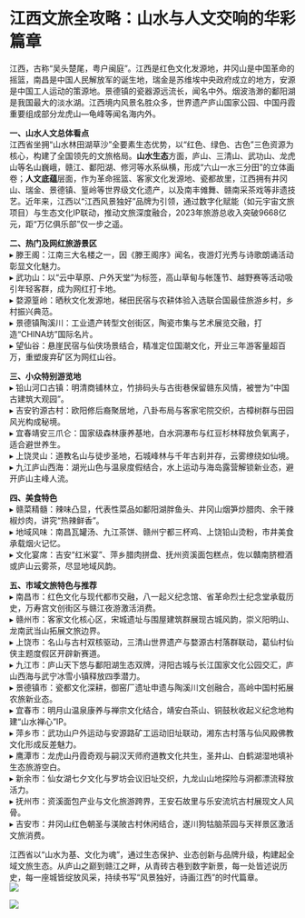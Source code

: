 # 江西文旅全攻略：山水与人文交响的华彩篇章  

江西，古称“吴头楚尾，粤户闽庭”。江西是红色文化发源地，井冈山是中国革命的摇篮，南昌是中国人民解放军的诞生地，瑞金是苏维埃中央政府成立的地方，安源是中国工人运动的策源地。景德镇的瓷器源远流长，闻名中外。烟波浩渺的鄱阳湖是我国最大的淡水湖。江西境内风景名胜众多，世界遗产庐山国家公园、中国丹霞重要组成部分龙虎山—龟峰等闻名海内外。  

**一、山水人文总体看点**  
江西省坐拥“山水林田湖草沙”全要素生态优势，以“红色、绿色、古色”三色资源为核心，构建了全国领先的文旅格局。**山水生态**方面，庐山、三清山、武功山、龙虎山等名山巍峨，赣江、鄱阳湖、修河等水系纵横，形成“六山一水三分田”的立体画卷；**人文底蕴**层面，作为革命摇篮、客家文化发源地、瓷都故里，江西拥有井冈山、瑞金、景德镇、篁岭等世界级文化遗产，以及南丰傩舞、赣南采茶戏等非遗技艺。近年来，江西以“江西风景独好”品牌为引领，通过数字化赋能（如元宇宙文旅项目）与生态文化IP联动，推动文旅深度融合，2023年旅游总收入突破9668亿元，距“万亿俱乐部”仅一步之遥。  

**二、热门及网红旅游景区**  
▸ 滕王阁：江南三大名楼之一，因《滕王阁序》闻名，夜游灯光秀与诗歌朗诵活动彰显文化魅力。  
▸ 武功山：以“云中草原、户外天堂”为标签，高山草甸与帐篷节、越野赛等活动吸引年轻客群，成为网红打卡地。  
▸ 婺源篁岭：晒秋文化发源地，梯田民宿与农耕体验入选联合国最佳旅游乡村，乡村振兴典范。  
▸ 景德镇陶溪川：工业遗产转型文创街区，陶瓷市集与艺术展览交融，打造“CHINA坊”国际名片。  
▸ 望仙谷：悬崖民宿与仙侠场景结合，精准定位国潮文化，开业三年游客量超百万，重塑废弃矿区为网红山谷。  

**三、小众特别游览地**  
▸ 铅山河口古镇：明清商铺林立，竹排码头与古街巷保留赣东风情，被誉为“中国古建筑大观园”。  
▸ 吉安钓源古村：欧阳修后裔聚居地，八卦布局与客家宅院交织，古樟树群与田园风光构成秘境。  
▸ 宜春靖安三爪仑：国家级森林康养基地，白水洞瀑布与红豆杉林释放负氧离子，适合避世养生。  
▸ 上饶灵山：道教名山与徒步圣地，石城峰林与千年古刹并存，云雾缭绕如仙境。  
▸ 九江庐山西海：湖光山色与温泉度假结合，水上运动与海岛露营解锁新业态，避开庐山主峰人流。  

**四、美食特色**  
▸ 赣菜精髓：辣味凸显，代表性菜品如鄱阳湖胖鱼头、井冈山烟笋炒腊肉、余干辣椒炒肉，讲究“热辣鲜香”。  
▸ 地域风味：南昌瓦罐汤、九江茶饼、赣州宁都三杯鸡、上饶铅山烫粉，市井美食承载烟火记忆。  
▸ 文化宴席：吉安“红米宴”、萍乡腊肉拼盘、抚州资溪面包糕点，佐以贛南脐橙酒或庐山云雾茶，尽显地域风韵。  

**五、市域文旅特色与推荐**  
▸ 南昌市：红色文化与现代都市交融，八一起义纪念馆、省革命烈士纪念堂承载历史，万寿宫文创街区与赣江夜游激活消费。  
▸ 赣州市：客家文化核心区，宋城遗址与围屋建筑群展现古城风韵，崇义阳明山、龙南武当山拓展文旅边界。  
▸ 上饶市：名山与古村双核驱动，三清山世界遗产与婺源古村落群联动，葛仙村仙侠主题度假区开辟新赛道。  
▸ 九江市：庐山天下悠与鄱阳湖生态双牌，浔阳古城与长江国家文化公园交汇，庐山西海与武宁冰雪小镇释放四季潜力。  
▸ 景德镇市：瓷都文化深耕，御窑厂遗址申遗与陶溪川文创融合，高岭中国村拓展农旅新业态。  
▸ 宜春市：明月山温泉康养与禅宗文化结合，靖安白茶山、铜鼓秋收起义纪念地构建“山水禅心”IP。  
▸ 萍乡市：武功山户外运动与安源路矿工运动旧址联动，湘东古村落与仙风殿佛教文化形成反差魅力。  
▸ 鹰潭市：龙虎山丹霞奇观与嗣汉天师府道教文化共生，圣井山、白鹤湖湿地填补生态旅游空白。  
▸ 新余市：仙女湖七夕文化与罗坊会议旧址交织，九龙山山地探险与洞都漂流释放活力。  
▸ 抚州市：资溪面包产业与文化旅游跨界，王安石故里与乐安流坑古村展现文人风骨。  
▸ 吉安市：井冈山红色朝圣与渼陂古村休闲结合，遂川狗牯脑茶园与天祥景区激活文旅消费。  

江西省以“山水为基、文化为魂”，通过生态保护、业态创新与品牌升级，构建起全域文旅生态。从庐山之巅到赣江之畔，从青砖古巷到数字新景，每一处皆述说历史，每一座城皆绽放风采，持续书写“风景独好，诗画江西”的时代篇章。  
![](https://boot-img.xuexi.cn/contribute_img/20190903083636/29958026744165729.jpg)  

![](https://s1.imagehub.cc/images/2025/06/25/4b0fd2048fdb6057dd637dcbf5d3e0f7.jpg)  
<!-- Last processed: 2025-07-22 03:44:24 -->
